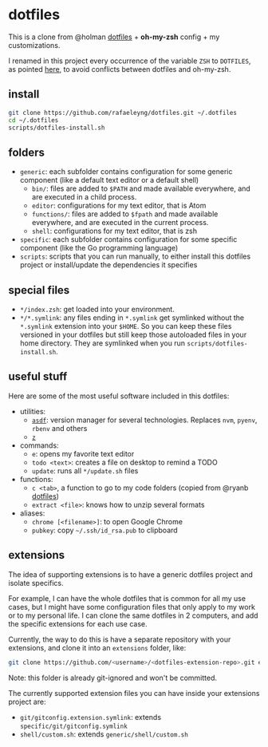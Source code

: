 # dotfiles

This is a clone from @holman [dotfiles](https://github.com/holman/dotfiles) + **oh-my-zsh** config + my customizations.

I renamed in this project every occurrence of the variable `ZSH` to `DOTFILES`, as pointed [here](https://github.com/holman/dotfiles/issues/70), to avoid conflicts between dotfiles and oh-my-zsh.

## install

```sh
git clone https://github.com/rafaeleyng/dotfiles.git ~/.dotfiles
cd ~/.dotfiles
scripts/dotfiles-install.sh
```

## folders

- `generic`: each subfolder contains configuration for some generic component (like a default text editor or a default shell)
  - `bin/`: files are added to `$PATH` and made available everywhere, and are executed in a child process.
  - `editor`: configurations for my text editor, that is Atom
  - `functions/`: files are added to `$fpath` and made available everywhere, and are executed in the current process.
  - `shell`: configurations for my text editor, that is zsh
- `specific`: each subfolder contains configuration for some specific component (like the Go programming language)
- `scripts`: scripts that you can run manually, to either install this dotfiles project or install/update the dependencies it specifies

## special files

- `*/index.zsh`: get loaded into your environment.
- `*/*.symlink`: any files ending in `*.symlink` get symlinked without the `*.symlink` extension into your `$HOME`. So you can keep these files versioned in your dotfiles but still keep those autoloaded files in your home directory. They are symlinked when you run `scripts/dotfiles-install.sh`.

## useful stuff

Here are some of the most useful software included in this dotfiles:

- utilities:
  - [`asdf`](https://asdf-vm.com/): version manager for several technologies. Replaces `nvm`, `pyenv`, `rbenv` and others
  - [`z`](https://github.com/rupa/z)
- commands:
  - `e`: opens my favorite text editor
  - `todo <text>`: creates a file on desktop to remind a TODO
  - `update`: runs all `*/update.sh` files
- functions:
  - `c <tab>`, a function to go to my code folders (copied from @ryanb [dotfiles](https://github.com/ryanb/dotfiles/blob/master/oh-my-zsh/custom/plugins/rbates/rbates.plugin.zsh))
  - `extract <file>`: knows how to unzip several formats
- aliases:
  - `chrome [<filename>]`: to open Google Chrome
  - `pubkey`: copy `~/.ssh/id_rsa.pub` to clipboard

## extensions

The idea of supporting extensions is to have a generic dotfiles project and isolate specifics.

For example, I can have the whole dotfiles that is common for all my use cases, but I might have some configuration files that only apply to my work or to my personal life. I can clone the same dotfiles in 2 computers, and add the specific extensions for each use case.

Currently, the way to do this is have a separate repository with your extensions, and clone it into an `extensions` folder, like:

```sh
git clone https://github.com/<username>/<dotfiles-extension-repo>.git extensions
```

Note: this folder is already git-ignored and won't be committed.

The currently supported extension files you can have inside your extensions project are:

- `git/gitconfig.extension.symlink`: extends `specific/git/gitconfig.symlink`
- `shell/custom.sh`: extends `generic/shell/custom.sh`
